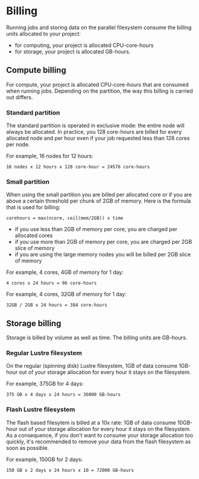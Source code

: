 # Billing

Running jobs and storing data on the parallel filesystem consume the billing 
units allocated to your project:

- for computing, your project is allocated CPU-core-hours 
- for storage, your project is allocated GB-hours.

## Compute billing

For compute, your project is allocated CPU-core-hours that are consumed when 
running jobs. Depending on the partition, the way this billing is carried out 
differs.

### Standard partition

The standard partition is operated in exclusive mode: the entire node will always 
be allocated. In practice, you 128 core-hours are billed for every allocated 
node and per hour even if your job requested less than 128 cores per node.

For example, 16 nodes for 12 hours: 

```
16 nodes x 12 hours x 128 core-hour = 24576 core-hours
```

### Small partition

When using the small partition you are billed per allocated core or if you are 
above a certain threshold per chunk of 2GB of memory. Here is the formula that 
is used for billing:

```
corehours = max(ncore, ceil(mem/2GB)) x time
```

- if you use less than 2GB of memory per core, you are charged per allocated
  cores
- if you use more than 2GB of memory per core, you are charged per 2GB slice
  of memory
- if you are using the large memory nodes you will be billed per 2GB slice
  of memory

For example, 4 cores, 4GB of memory for 1 day:

```
4 cores x 24 hours = 96 core-hours
```

For example, 4 cores, 32GB of memory for 1 day:

```
32GB / 2GB x 24 hours = 384 core-hours
```

## Storage billing

Storage is billed by volume as well as time. The billing units are GB-hours.

### Regular Lustre filesystem

On the regular (spinning disk) Lustre filesystem, 1GB of data consume 1GB-hour
out of your storage allocation for every hour it stays on the filesystem.

For example, 375GB for 4 days:

```
375 GB x 4 days x 24 hours = 36000 GB-hours
```

### Flash Lustre filesystem

The flash based filesytem is billed at a 10x rate: 1GB of data consume 10GB-hour
out of your storage allocation for every hour it stays on the filesystem. As
a consequence, if you don't want to consume your storage allocation too quickly,
it's recommended to remove your data from the flash filesystem as soon as possible.

For example, 150GB for 2 days:

```
150 GB x 2 days x 24 hours x 10 = 72000 GB-hours
```